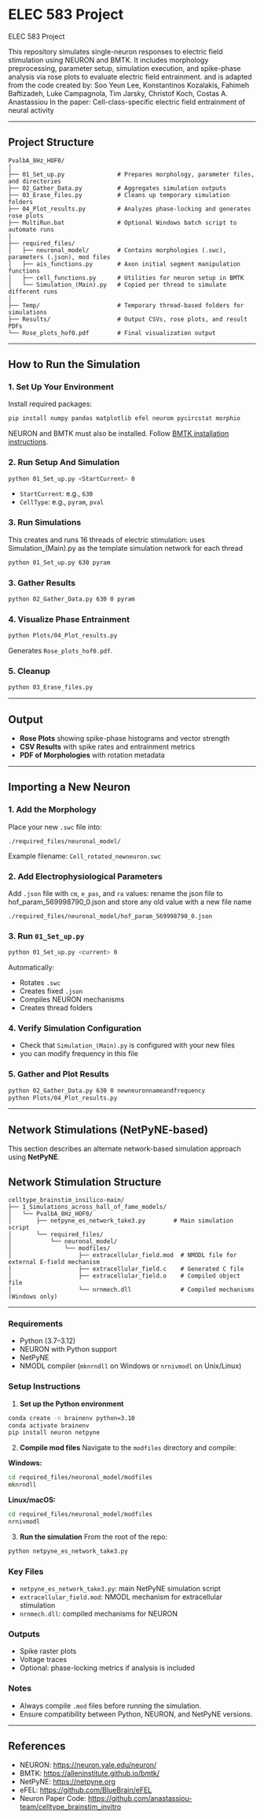 # ELEC 583 Project

 ELEC 583 Project
 
 This repository simulates single-neuron responses to electric field stimulation using NEURON and BMTK. It includes morphology preprocessing, parameter setup, simulation execution, and spike-phase analysis via rose plots to evaluate electric field entrainment. and is adapted from the code created by: Soo Yeun Lee, Konstantinos Kozalakis,
Fahimeh Baftizadeh,
Luke Campagnola, Tim Jarsky,
Christof Koch, Costas A. Anastassiou In the paper: Cell-class-specific electric field entrainment of
neural activity
 
 ---
 
 ## Project Structure
 
 ```
 PvalbA_8Hz_HOF0/
 │
 ├── 01_Set_up.py               # Prepares morphology, parameter files, and directories
 ├── 02_Gather_Data.py          # Aggregates simulation outputs
 ├── 03_Erase_files.py          # Cleans up temporary simulation folders
 ├── 04_Plot_results.py         # Analyzes phase-locking and generates rose plots
 ├── MultiRun.bat               # Optional Windows batch script to automate runs
 │
 ├── required_files/
 │   ├── neuronal_model/        # Contains morphologies (.swc), parameters (.json), mod files
 │   ├── ais_functions.py       # Axon initial segment manipulation functions
 │   ├── cell_functions.py      # Utilities for neuron setup in BMTK
 │   └── Simulation_(Main).py   # Copied per thread to simulate different runs
 │
 ├── Temp/                      # Temporary thread-based folders for simulations
 ├── Results/                   # Output CSVs, rose plots, and result PDFs
 └── Rose_plots_hof0.pdf        # Final visualization output
 ```
 
 ---
 
 ## How to Run the Simulation
 
 ### 1. **Set Up Your Environment**
 Install required packages:
 ```bash
 pip install numpy pandas matplotlib efel neurom pycircstat morphio
 ```
 NEURON and BMTK must also be installed. Follow [BMTK installation instructions](https://github.com/AllenInstitute/bmtk).
 
 ### 2. **Run Setup And Simulation**
 ```bash
 python 01_Set_up.py <StartCurrent> 0
 ```
 - `StartCurrent`: e.g., `630`
 - `CellType`: e.g., `pyram`, `pval`
 
 ### 3. **Run Simulations**
 This creates and runs 16 threads of electric stimulation:
 uses Simulation_(Main).py as the template simulation network for each thread
 ```bash
 python 01_Set_up.py 630 pyram
 ```
 
 ### 3. **Gather Results**
 ```bash
 python 02_Gather_Data.py 630 0 pyram
 ```
 
 ### 4. **Visualize Phase Entrainment**
 ```bash
 python Plots/04_Plot_results.py
 ```
 Generates `Rose_plots_hof0.pdf`.
 
 ### 5. **Cleanup**
 ```bash
 python 03_Erase_files.py
 ```
 
 ---
 
 ## Output
 
 - **Rose Plots** showing spike-phase histograms and vector strength
 - **CSV Results** with spike rates and entrainment metrics
 - **PDF of Morphologies** with rotation metadata
 
 ---
 
 ## Importing a New Neuron
 
 ### 1. **Add the Morphology**
 Place your new `.swc` file into:
 ```
 ./required_files/neuronal_model/
 ```
 Example filename: `Cell_rotated_newneuron.swc`
 
 ### 2. **Add Electrophysiological Parameters**
 Add `.json` file with `cm`, `e_pas`, and `ra` values:
 rename the json file to hof_param_569998790_0.json and store any old value with a new file name
 ```
 ./required_files/neuronal_model/hof_param_569998790_0.json
 ```
 
 ### 3. **Run `01_Set_up.py`**
 ```bash
 python 01_Set_up.py <current> 0
 ```
 Automatically:
 - Rotates `.swc`
 - Creates fixed `.json`
 - Compiles NEURON mechanisms
 - Creates thread folders
 
 ### 4. **Verify Simulation Configuration**
 - Check that `Simulation_(Main).py` is configured with your new files
 - you can modify frequency in this file 
 

 ### 5. **Gather and Plot Results**
 ```bash
 python 02_Gather_Data.py 630 0 newneuronnameandfrequency
 python Plots/04_Plot_results.py
 ```
 
 ---

##  Network Stimulations (NetPyNE-based)

This section describes an alternate network-based simulation approach using **NetPyNE**.
##  Network Stimulation Structure

```
celltype_brainstim_insilico-main/
├── 1_Simulations_across_hall_of_fame_models/
│   └── PvalbA_8Hz_HOF0/
│       ├── netpyne_es_network_take3.py        # Main simulation script
│       └── required_files/
│           └── neuronal_model/
│               └── modfiles/
│                   ├── extracellular_field.mod  # NMODL file for external E-field mechanism
│                   ├── extracellular_field.c    # Generated C file
│                   ├── extracellular_field.o    # Compiled object file
│                   └── nrnmech.dll              # Compiled mechanisms (Windows only)
```

---
###  Requirements
- Python (3.7–3.12)
- NEURON with Python support
- NetPyNE
- NMODL compiler (`mknrndll` on Windows or `nrnivmodl` on Unix/Linux)

### Setup Instructions
1. **Set up the Python environment**
```bash
conda create -n brainenv python=3.10
conda activate brainenv
pip install neuron netpyne
```

2. **Compile mod files**
Navigate to the `modfiles` directory and compile:

**Windows:**
```bash
cd required_files/neuronal_model/modfiles
mknrndll
```
**Linux/macOS:**
```bash
cd required_files/neuronal_model/modfiles
nrnivmodl
```

3. **Run the simulation**
From the root of the repo:
```bash
python netpyne_es_network_take3.py
```

### Key Files
- `netpyne_es_network_take3.py`: main NetPyNE simulation script
- `extracellular_field.mod`: NMODL mechanism for extracellular stimulation
- `nrnmech.dll`: compiled mechanisms for NEURON

### Outputs
- Spike raster plots
- Voltage traces
- Optional: phase-locking metrics if analysis is included

### Notes
- Always compile `.mod` files before running the simulation.
- Ensure compatibility between Python, NEURON, and NetPyNE versions.

---

## References

- NEURON: https://neuron.yale.edu/neuron/
- BMTK: https://alleninstitute.github.io/bmtk/
- NetPyNE: https://netpyne.org
- eFEL: https://github.com/BlueBrain/eFEL
- Neuron Paper Code: https://github.com/anastassiou-team/celltype_brainstim_invitro
 

